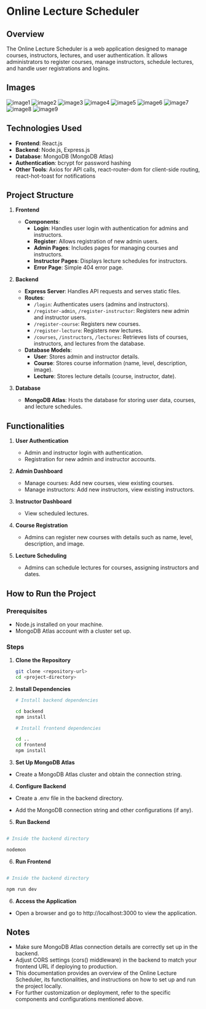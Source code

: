 # Online Lecture Scheduler

## Overview

The Online Lecture Scheduler is a web application designed to manage courses, instructors, lectures, and user authentication. It allows administrators to register courses, manage instructors, schedule lectures, and handle user registrations and logins.

## Images

![image1](./client/public/1.png)
![image2](/client/public/2.png)
![image3](/client/public/3.png)
![image4](/client/public/4.png)
![image5](/client/public/5.png)
![image6](/client/public/6.png)
![image7](/client/public/7.png)
![image8](/client/public/8.png)
![image9](/client/public/9.png)

## Technologies Used

- **Frontend**: React.js
- **Backend**: Node.js, Express.js
- **Database**: MongoDB (MongoDB Atlas)
- **Authentication**: bcrypt for password hashing
- **Other Tools**: Axios for API calls, react-router-dom for client-side routing, react-hot-toast for notifications

## Project Structure

1. **Frontend**

   - **Components**:
     - **Login**: Handles user login with authentication for admins and instructors.
     - **Register**: Allows registration of new admin users.
     - **Admin Pages**: Includes pages for managing courses and instructors.
     - **Instructor Pages**: Displays lecture schedules for instructors.
     - **Error Page**: Simple 404 error page.

2. **Backend**

   - **Express Server**: Handles API requests and serves static files.
   - **Routes**:
     - `/login`: Authenticates users (admins and instructors).
     - `/register-admin`, `/register-instructor`: Registers new admin and instructor users.
     - `/register-course`: Registers new courses.
     - `/register-lecture`: Registers new lectures.
     - `/courses`, `/instructors`, `/lectures`: Retrieves lists of courses, instructors, and lectures from the database.
   - **Database Models**:
     - **User**: Stores admin and instructor details.
     - **Course**: Stores course information (name, level, description, image).
     - **Lecture**: Stores lecture details (course, instructor, date).

3. **Database**
   - **MongoDB Atlas**: Hosts the database for storing user data, courses, and lecture schedules.

## Functionalities

1. **User Authentication**

   - Admin and instructor login with authentication.
   - Registration for new admin and instructor accounts.

2. **Admin Dashboard**

   - Manage courses: Add new courses, view existing courses.
   - Manage instructors: Add new instructors, view existing instructors.

3. **Instructor Dashboard**

   - View scheduled lectures.

4. **Course Registration**

   - Admins can register new courses with details such as name, level, description, and image.

5. **Lecture Scheduling**
   - Admins can schedule lectures for courses, assigning instructors and dates.

## How to Run the Project

### Prerequisites

- Node.js installed on your machine.
- MongoDB Atlas account with a cluster set up.

### Steps

1.  **Clone the Repository**

    ```bash
    git clone <repository-url>
    cd <project-directory>

    ```

2.  **Install Dependencies**

    ```bash
    # Install backend dependencies

    cd backend
    npm install

    # Install frontend dependencies

    cd ..
    cd frontend
    npm install


    ```

3.  **Set Up MongoDB Atlas**

- Create a MongoDB Atlas cluster and obtain the connection string.

4.  **Configure Backend**

- Create a .env file in the backend directory.

- Add the MongoDB connection string and other configurations (if any).

5.  **Run Backend**

```bash

# Inside the backend directory

nodemon
```

6.  **Run Frontend**

```bash

# Inside the backend directory

npm run dev
```

6.  **Access the Application**

- Open a browser and go to http://localhost:3000 to view the application.

## Notes

- Make sure MongoDB Atlas connection details are correctly set up in the backend.
- Adjust CORS settings (cors() middleware) in the backend to match your frontend URL if deploying to production.
- This documentation provides an overview of the Online Lecture Scheduler, its functionalities, and instructions on how to set up and run the project locally.
- For further customization or deployment, refer to the specific components and configurations mentioned above.
